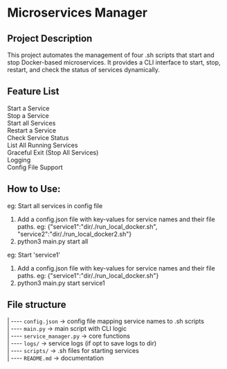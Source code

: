 # Microservices Manager
## Project Description
This project automates the management of four .sh scripts that start and stop Docker-based microservices.
It provides a CLI interface to start, stop, restart, and check the status of services dynamically.

## Feature List
Start a Service \
Stop a Service \
Start all Services \
Restart a Service \
Check Service Status \
List All Running Services \
Graceful Exit (Stop All Services) \
Logging \
Config File Support 

## How to Use:
eg: Start all services in config file
1. Add a config.json file with key-values for service names and their file paths. eg: {"service1":"dir/./run_local_docker.sh", "service2":"dir/./run_local_docker2.sh"} 
2. python3 main.py start all 


eg: Start 'service1' 
1. Add a config.json file with key-values for service names and their file paths. eg: {"service1":"dir/./run_local_docker.sh"} 
2. python3 main.py start service1 

## File structure
| ----  `config.json` -> config file mapping service names to .sh scripts \
| ----  `main.py` -> main script with CLI logic \
| ----  `service_manager.py` -> core functions \
| ----  `logs/` -> service logs (if opt to save logs to dir) \
| ----  `scripts/` -> .sh files for starting services \
| ----  `README.md` -> documentation 
